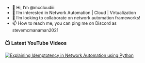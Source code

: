 - 👋 Hi, I’m @mccloudiii
- 👀 I’m interested in Network Automation | Cloud | Virtualization
- 💞️ I’m looking to collaborate on network automation frameworks!
- 📫 How to reach me, you can ping me on Discord as stevemcmanaman2021


### 📺 Latest YouTube Videos

<!-- BEGIN YOUTUBE-CARDS -->
[![Explaining Idemptotency in Network Automation using Python](https://img.youtube.com/vi/PJA181jmVpM/0.jpg)](https://youtu.be/PJA181jmVpM)

<!-- END YOUTUBE-CARDS -->
#
<!---
mccloudiii/mccloudiii is a ✨ special ✨ repository because its `README.md` (this file) appears on your GitHub profile.
You can click the Preview link to take a look at your changes.
--->
